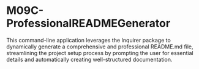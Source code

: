 # M09C-ProfessionalREADMEGenerator
This command-line application leverages the Inquirer package to dynamically generate a comprehensive and professional README.md file, streamlining the project setup process by prompting the user for essential details and automatically creating well-structured documentation.
